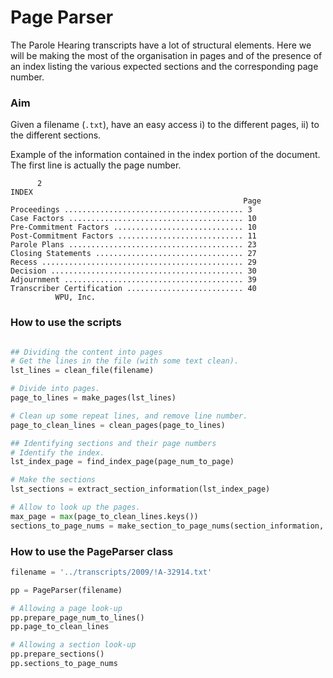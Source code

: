 # Page Parser

The Parole Hearing transcripts have a lot of structural elements. Here we will be making the most of the organisation in pages and of the presence of an index listing the various expected sections and the corresponding page number.

### Aim
Given a filename (`.txt`), have an easy access i) to the different pages, ii) to the different sections.

Example of the information contained in the index portion of the document. The first line is actually the page number.

```
￼￼￼￼￼￼2
INDEX
                                                    Page 
Proceedings ........................................ 3
Case Factors ....................................... 10
Pre-Commitment Factors ............................. 10
Post-Commitment Factors ............................ 11
Parole Plans ....................................... 23
Closing Statements ................................. 27
Recess ............................................. 29
Decision ........................................... 30
Adjournment ........................................ 39
Transcriber Certification .......................... 40
￼￼￼￼￼￼￼￼￼￼WPU, Inc.
```

### How to use the scripts

```python

## Dividing the content into pages
# Get the lines in the file (with some text clean).
lst_lines = clean_file(filename)

# Divide into pages.
page_to_lines = make_pages(lst_lines)

# Clean up some repeat lines, and remove line number.
page_to_clean_lines = clean_pages(page_to_lines)

## Identifying sections and their page numbers
# Identify the index.
lst_index_page = find_index_page(page_num_to_page)

# Make the sections
lst_sections = extract_section_information(lst_index_page)

# Allow to look up the pages.
max_page = max(page_to_clean_lines.keys())
sections_to_page_nums = make_section_to_page_nums(section_information, max_page)
```

### How to use the PageParser class

```python
filename = '../transcripts/2009/!A-32914.txt'

pp = PageParser(filename)

# Allowing a page look-up
pp.prepare_page_num_to_lines()
pp.page_to_clean_lines

# Allowing a section look-up
pp.prepare_sections()
pp.sections_to_page_nums
```
